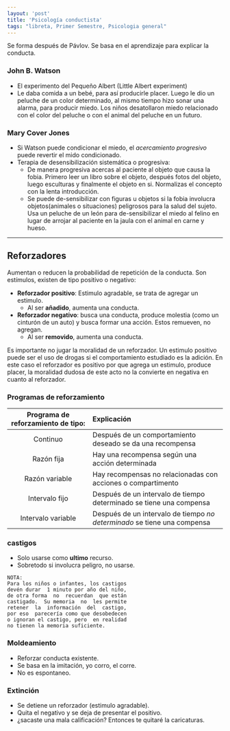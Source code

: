 ```yaml
---
layout: 'post'
title: 'Psicología conductista'
tags: "libreta, Primer Semestre, Psicologia general"
---
```


Se forma después de Pávlov. Se basa en el aprendizaje para explicar la conducta.

### John B. Watson

* El experimento del Pequeño Albert (Little Albert experiment)
* Le daba comida a un bebé, para así producirle placer. Luego le dio un peluche de un color determinado, al mismo tiempo hizo sonar una alarma, para producir miedo. Los niños desatollaron miedo relacionado con el color del peluche o con el animal del peluche en un futuro. 

### Mary Cover Jones

* Si Watson puede condicionar el miedo, el *acercamiento progresivo* puede revertir el mido condicionado.
* Terapia de desensibilización sistemática o progresiva:
	* De manera progresiva acercas al paciente al objeto que causa la fobia. Primero leer un libro sobre el objeto, después fotos del objeto, luego esculturas y finalmente el objeto en si. Normalizas el concepto con la lenta introducción.  
	* Se puede de-sensibilizar con figuras u objetos si la fobia involucra objetos(animales o situaciones) peligrosos para la salud del sujeto. Usa un peluche de un león para de-sensibilizar el miedo al felino en lugar de arrojar al paciente en la jaula con el animal en carne y hueso.

---

## Reforzadores

Aumentan o reducen la probabilidad de repetición de la conducta. Son estímulos, existen de tipo positivo o negativo:

* **Reforzador positivo**: Estimulo agradable, se trata de agregar un estimulo.
	* Al ser **añadido**, aumenta una conducta.
* **Reforzador negativo**: busca una conducta, produce molestia (como un cinturón de un auto) y busca formar una acción. Estos remueven, no agregan.
	* Al ser **removido**, aumenta una conducta.

Es importante no jugar la moralidad de un reforzador. Un estimulo positivo puede ser el uso de drogas si el comportamiento estudiado es la adición. En este caso el reforzador es positivo por que agrega un estimulo, produce placer, la moralidad dudosa de este acto no la convierte en negativa en cuanto al reforzador.

### Programas de reforzamiento

| Programa de reforzamiento de tipo: | Explicación                                                              |
|:----------------------------------:|:-------------------------------------------------------------------------|
| Continuo                           | Después de un comportamiento deseado se da una recompensa                |
| Razón fija                         | Hay una recompensa según una acción determinada                          |
| Razón variable                     | Hay recompensas no relacionadas con acciones o compartimento             |
| Intervalo fijo                     | Después de un intervalo de tiempo determinado se tiene una compensa      |
| Intervalo variable                 | Después de un intervalo de tiempo *no determinado* se tiene una compensa |



### castigos

* Solo usarse como **ultimo** recurso.
* Sobretodo si involucra peligro, no usarse.

````
NOTA:
Para los niños o infantes, los castigos
devén durar  1 minuto por año del niño,
de otra forma  no  recuerdan  que están 
castigado.  Su memoria  no  les permite
retener  la  información  del  castigo, 
por eso  parecería como que desobedecen
o ignoran el castigo, pero  en realidad
no tienen la memoria suficiente.
````



### Moldeamiento

* Reforzar conducta existente.
* Se basa en la imitación, yo corro, el corre.
* No es espontaneo. 

### Extinción

* Se detiene un reforzador (estimulo agradable).
* Quita el negativo y se deja de presentar el positivo.
* ¿sacaste una mala calificación? Entonces te quitaré la caricaturas.






